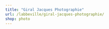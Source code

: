 ```yaml
---
title: "Giral Jacques Photographie"
url: /labbeville/giral-jacques-photographie/
shop: photo
---
```

